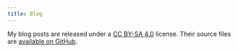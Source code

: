 ```yaml
---
title: Blog
---
```


My blog posts are released under a [CC BY-SA 4.0](https://creativecommons.org/licenses/by-sa/4.0/) license.
Their source files are [available on GitHub](https://github.com/bldavies/bldavies.com).
